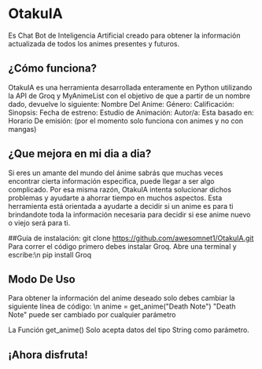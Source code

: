 # OtakuIA
Es Chat Bot de Inteligencia Artificial creado para obtener la información actualizada de todos los animes presentes y futuros.

## ¿Cómo funciona?
OtakuIA es una herramienta desarrollada enteramente en Python utilizando la API de Groq y MyAnimeList con el objetivo de que a partir de un nombre dado, devuelve lo siguiente:
Nombre Del Anime:
Género:
Calificación:
Sinopsis:
Fecha de estreno:
Estudio de Animación:
Autor/a:
Esta basado en: 
Horario De emisión:
(por el momento solo funciona con animes y no con mangas)
## ¿Que mejora en mi dia a dia?
Si eres un amante del mundo del ánime sabrás que muchas veces encontrar cierta información especifica, puede llegar a ser algo complicado. Por esa misma razón, OtakuIA intenta solucionar dichos problemas y ayudarte a ahorrar tiempo en muchos aspectos. Esta herramienta está orientada a ayudarte a decidir si un anime es para ti brindandote toda la información necesaria para decidir si ese anime nuevo o viejo será para ti.

##Guía de instalación:
git clone https://github.com/awesomnet1/OtakuIA.git
Para correr el código primero debes instalar Groq. Abre una terminal y escribe:\n
pip install Groq

## Modo De Uso
Para obtener la información del anime deseado solo debes cambiar la siguiente línea de código: \n
anime = get_anime("Death Note") "Death Note" puede ser cambiado por cualquier parámetro

La Función get_anime() Solo acepta datos del tipo String como parámetro.

## ¡Ahora disfruta!
